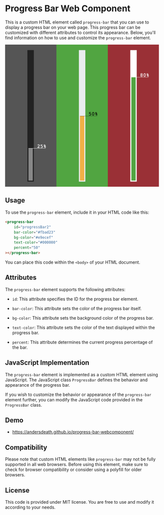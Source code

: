 # Progress Bar Web Component

This is a custom HTML element called `progress-bar` that you can use to display a progress bar on your web page. This progress bar can be customized with different attributes to control its appearance. Below, you'll find information on how to use and customize the `progress-bar` element.

![Progress Bar Web Component](./cover.png "Progress Bar Web Component")

## Usage

To use the `progress-bar` element, include it in your HTML code like this:

```html
<progress-bar
    id="progressBar2"
    bar-color="#fbad23"
    bg-color="#e9ecef"
    text-color="#000000"
    percent="50"
></progress-bar>
```

You can place this code within the `<body>` of your HTML document.

## Attributes

The `progress-bar` element supports the following attributes:

- `id`: This attribute specifies the ID for the progress bar element.

- `bar-color`: This attribute sets the color of the progress bar itself.

- `bg-color`: This attribute sets the background color of the progress bar.

- `text-color`: This attribute sets the color of the text displayed within the progress bar.

- `percent`: This attribute determines the current progress percentage of the bar.


## JavaScript Implementation

The `progress-bar` element is implemented as a custom HTML element using JavaScript. The JavaScript class `ProgressBar` defines the behavior and appearance of the progress bar.

If you wish to customize the behavior or appearance of the `progress-bar` element further, you can modify the JavaScript code provided in the `ProgressBar` class.

## Demo

* https://andersdeath.github.io/progress-bar-webcomponent/
## Compatibility

Please note that custom HTML elements like `progress-bar` may not be fully supported in all web browsers. Before using this element, make sure to check for browser compatibility or consider using a polyfill for older browsers.

## License

This code is provided under MIT license. You are free to use and modify it according to your needs.